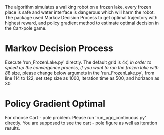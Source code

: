 The algorithm simulates a waliking robot on a frozen lake, every frozen place is safe and water interface is dangerous which will harm the robot. The package used Markov Decision Process to get optimal trajectory with highest reward, and policy gradient method to estimate optimal decision in the Cart-pole game.

# Markov Decision Process
Execute 'run_FrozenLake.py' directly. The default grid is 4*4, in order to speed up the convergence process, if you want to run the frozen lake with 8*8 size, please change below argumets in the 'run_FrozenLake.py', from line 114 to 122, set step size as 1000, iteration time as 500, and horizaon as 30. 

# Policy Gradient Optimal 
For choose Cart - pole problem. Please run 'run_pgo_continuous.py' directly. You are supposed to see the cart - pole figure as well as iteration results.


